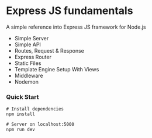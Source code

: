 # Express JS fundamentals

A simple reference into Express JS framework for Node.js

- Simple Server
- Simple API
- Routes, Request & Response
- Express Router
- Static Files
- Template Engine Setup With Views
- Middleware
- Nodemon

### Quick Start

```
# Install dependencies
npm install

# Server on localhost:5000
npm run dev
```
